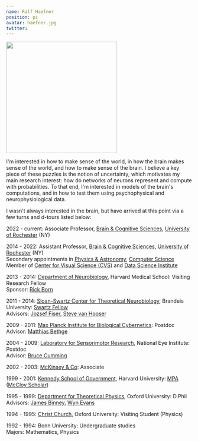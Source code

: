 ```yaml
---
name: Ralf Haefner
position: pi
avatar: haefner.jpg
twitter: 
---
```


<img width="300" src="{{site.baseurl}}/images/people/haefner.jpg" data-action="zoom">

I'm interested in how to make sense of the world, in how the brain makes sense of the world, and how to make sense of the brain. I believe a key piece of these puzzles is the notion of uncertainty, which motivates my main research interest: how do networks of neurons represent and compute with probabilities. To that end, I'm interested in models of the brain's computations, and in how to test them using psychophysical and neurophysiological data.

I wasn't always interested in the brain, but have arrived at this point via a few turns and d-tours listed below:

2022 - current: Associate Professor, [Brain & Cognitive Sciences](http://www.bcs.rochester.edu/), [University of Rochester](http://www.rochester.edu/) (NY)  

2014 - 2022: Assistant Professor, [Brain & Cognitive Sciences](http://www.bcs.rochester.edu/), [University of Rochester](http://www.rochester.edu/) (NY)  
Secondary appointments in [Physics & Astronomy](http://www.pas.rochester.edu/), [Computer Science](https://cs.rochester.edu)   
Member of [Center for Visual Science (CVS)](https://www.cvs.rochester.edu/) and [Data Science Institute](http://www.sas.rochester.edu/dsc/)

2013 - 2014: [Department of Neurobiology](http://neuro.med.harvard.edu/), Harvard Medical School: Visiting Research Fellow    
Sponsor: [Rick Born](http://www.hms.harvard.edu/bss/neuro/bornlab/)

2011 - 2014: [Sloan-Swartz Center for Theoretical Neurobiology](http://www.bio.brandeis.edu/sloan/), Brandeis University: [Swartz Fellow](http://www.theswartzfoundation.org/)   
Advisors: [Jozsef Fiser](http://cognitivescience.ceu.hu/profiles/faculty/jozsef_fiser), [Steve van Hooser](https://sites.google.com/site/vanhooserlab/)

2009 - 2011: [Max Planck Institute for Biological Cybernetics](http://kyb.mpg.de/): Postdoc    
Advisor: [Matthias Bethge](http://bethgelab.org/people/)

2004 - 2009: [Laboratory for Sensorimotor Research](http://www.nei.nih.gov/intramural/lsr.asp), National Eye Institute: Postdoc   
Advisor: [Bruce Cumming](https://nei.nih.gov/intramural/lsr/cumming/cumming)

2002 - 2003: [McKinsey & Co](http://www.mckinsey.com/): Associate  

1999 - 2001: [Kennedy School of Government](http://www.hks.harvard.edu/), Harvard University: [MPA](http://www.hks.harvard.edu/degrees/masters/mpa) ([McCloy Scholar](http://mccloys.org/))

1995 - 1999: [Department for Theoretical Physics](http://www2.physics.ox.ac.uk/research/rudolf-peierls-centre-for-theoretical-physics), Oxford University: D.Phil    
Advisors: [James Binney](http://www2.physics.ox.ac.uk/contacts/people/binney), [Wyn Evans](http://www.ast.cam.ac.uk/~nwe/)

1994 - 1995: [Christ Church](http://www.chch.ox.ac.uk/), Oxford University: Visiting Student (Physics)

1992 - 1994: Bonn University: Undergraduate studies    
Majors: Mathematics, Physics 
